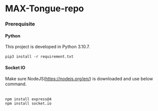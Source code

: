 # MAX-Tongue-repo
### Prerequisite
#### Python
This project is developed in Python 3.10.7.
<br>
<br>   `pip3 install -r requirement.txt` 
<br>
#### Socket IO
Make sure NodeJS(https://nodejs.org/en/) is downloaded and use below command. <br>
<br>
<br> `npm install express@4`
<br> `npm install socket.io`
<br>
